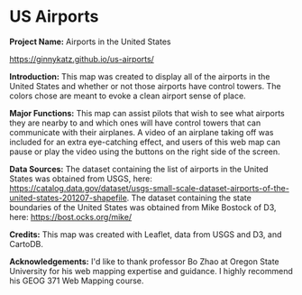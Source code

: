 # US Airports
**Project Name:** Airports in the United States

https://ginnykatz.github.io/us-airports/

**Introduction:** This map was created to display all of the airports in the United States and whether or not those airports have control towers. The colors chose are meant to evoke a clean airport sense of place. 

**Major Functions:** This map can assist pilots that wish to see what airports they are nearby to and which ones will have control towers that can communicate with their airplanes. A video of an airplane taking off was included for an extra eye-catching effect, and users of this web map can pause or play the video using the buttons on the right side of the screen.

**Data Sources:** The dataset containing the list of airports in the United States was obtained from USGS, here: https://catalog.data.gov/dataset/usgs-small-scale-dataset-airports-of-the-united-states-201207-shapefile. The dataset containing the state boundaries of the United States was obtained from Mike Bostock of D3, here: https://bost.ocks.org/mike/

**Credits:** This map was created with Leaflet, data from USGS and D3, and CartoDB.

**Acknowledgements:** I'd like to thank professor Bo Zhao at Oregon State University for his web mapping expertise and guidance. I highly recommend his GEOG 371 Web Mapping course.
